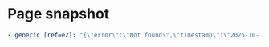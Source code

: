 # Page snapshot

```yaml
- generic [ref=e2]: "{\"error\":\"Not found\",\"timestamp\":\"2025-10-13T02:10:47.732Z\"}"
```